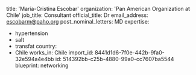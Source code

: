 title: 'María-Cristina Escobar'
organization: 'Pan American Organization at Chile'
job_title: Consultant
official_title: Dr
email_address: escobarm@paho.org
post_nominal_letters: MD
expertise:
  - hypertension
  - salt
  - transfat
country:
  - Chile
works_in: Chile
import_id: 8441d1d6-7f0e-442b-9fa0-32e594a4e4bb
id: 514392bb-c25b-4880-99a0-cc7607ba5544
blueprint: networking

